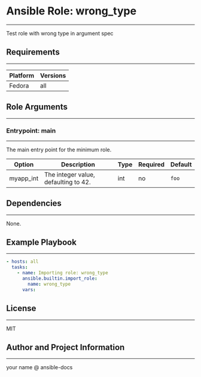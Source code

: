 <!-- BEGIN_ANSIBLE_DOCS -->

# Ansible Role: wrong_type

---

Test role with wrong type in argument spec

## Requirements

---

| Platform | Versions |
| -------- | -------- |
| Fedora   | all      |

## Role Arguments

---

### Entrypoint: main

---

The main entry point for the minimum role.

| Option    | Description                          | Type | Required | Default |
| --------- | ------------------------------------ | ---- | -------- | ------- |
| myapp_int | The integer value, defaulting to 42. | int  | no       | `foo`     |

## Dependencies

---

None.

## Example Playbook

---

```yaml
- hosts: all
  tasks:
    - name: Importing role: wrong_type
      ansible.builtin.import_role:
        name: wrong_type
      vars:

```

## License

---

MIT

## Author and Project Information

---

your name @ ansible-docs

<!-- END_ANSIBLE_DOCS -->

